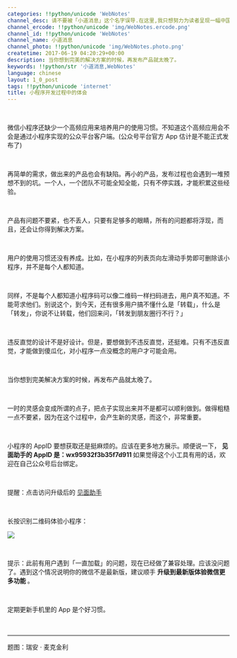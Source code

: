 ```yaml
---
categories: !!python/unicode 'WebNotes'
channel_desc: 请不要被「小道消息」这个名字误导.在这里,我只想努力为读者呈现一幅中国互联网的清明上河图.
channel_ercode: !!python/unicode 'img/WebNotes.ercode.png'
channel_id: !!python/unicode 'WebNotes'
channel_name: 小道消息
channel_photo: !!python/unicode 'img/WebNotes.photo.png'
createtime: 2017-06-19 04:20:29+00:00
description: 当你想到完美的解决方案的时候，再发布产品就太晚了。
keywords: !!python/str '小道消息,WebNotes'
language: chinese
layout: 1_0_post
tags: !!python/unicode 'internet'
title: 小程序开发过程中的体会
---
```

<div class="rich_media_content" id="js_content">
<p>
<br/>
</p>
<p>
         微信小程序还缺少一个高频应用来培养用户的使用习惯。不知道这个高频应用会不会是通过小程序实现的公众平台客户端。(公众号平台官方 App 估计是不能正式发布了)
        </p>
<p>
<br/>
</p>
<p>
         再简单的需求，做出来的产品也会有缺陷。再小的产品，发布过程也会遇到一堆预想不到的坑。一个人，一个团队不可能全知全能，只有不停实践，才能积累这些经验。
         <br/>
</p>
<p>
<br/>
</p>
<p>
         产品有问题不要紧，也不丢人，只要有足够多的眼睛，所有的问题都将浮现，而且，还会让你得到解决方案。
        </p>
<p>
<br/>
</p>
<p>
         用户的使用习惯还没有养成。比如，在小程序的列表页向左滑动手势即可删除该小程序，并不是每个人都知道。
        </p>
<p>
<br/>
</p>
<p>
         同样，不是每个人都知道小程序码可以像二维码一样扫码进去，用户真不知道。不能苛求他们。别说这个，到今天，还有很多用户搞不懂什么是「转载」，什么是「转发」，你说不让转载，他们回来问，「转发到朋友圈行不行？」
        </p>
<p>
<br/>
</p>
<p>
         违反直觉的设计不是好设计。但是，要想做到不违反直觉，还挺难。只有不违反直觉，才能做到傻瓜化，对小程序一点没概念的用户才可能会用。
        </p>
<p>
<br/>
</p>
<p>
         当你想到完美解决方案的时候，再发布产品就太晚了。
         <br/>
</p>
<p>
<br/>
</p>
<p>
         一时的灵感会变成所谓的点子，把点子实现出来并不是都可以顺利做到。做得粗糙一点不要紧，因为在这个过程中，会产生新的灵感，而这个，非常重要。
        </p>
<p>
<br/>
</p>
<p>
         小程序的 AppID 要想获取还是挺麻烦的。应该在更多地方展示。顺便说一下，
         <strong>
          见面助手的 AppID 是：wx95932f3b35f7d911
         </strong>
         如果觉得这个小工具有用的话，欢迎在自己公众号后台绑定。
        </p>
<p>
<br/>
</p>
<p>
         提醒：点击访问升级后的
         <a class="weapp_text_link" data-miniprogram-appid="wx95932f3b35f7d911" data-miniprogram-nickname="见面助手" data-miniprogram-path="pages/index" href="">
          见面助手
         </a>
</p>
<p>
<br/>
</p>
<p>
         长按识别二维码体验小程序：
        </p>
<p>
<img data-ratio="1" data-s="300,640" data-src="" data-type="png" data-w="1280" src="{{ '/img/ow5rEn8QGlFwHy8DicRRdUFzY9TPrfmyysnQwdDGJIyQSHLZZkrsB4ILqp8weT63T1mP9kZGsRoyS4ziczkM5lAw.png' | prepend: site.img | replace: '//','/' }}"/>
</p>
<p>
<br/>
</p>
<p>
         提示：此前有用户遇到「一直加载」的问题，现在已经做了兼容处理。应该没问题了。遇到这个情况说明你的微信不是最新版，建议顺手
         <strong>
          升级到最新版体验微信更多功能
         </strong>
         。
        </p>
<p>
<br/>
</p>
<p>
         定期更新手机里的 App 是个好习惯。
        </p>
<p>
<br/>
</p>
<hr style="font-family: Lato, Helvetica, Arial, freesans, clean, sans-serif; border-right-width: 0px; border-bottom-width: 0px; border-left-width: 0px; border-top-style: solid; border-top-color: rgb(234, 234, 234); height: 1px; margin-top: 1em; margin-bottom: 1em; color: rgb(51, 51, 51); font-size: 15px; white-space: normal;"/>
<p>
         题图：瑞安 · 麦克金利
        </p>
</div>
